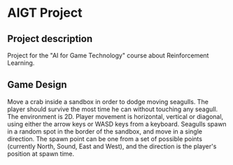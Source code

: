 # AIGT Project

## Project description

Project for the "AI for Game Technology" course about Reinforcement Learning.

## Game Design

Move a crab inside a sandbox in order to dodge moving seagulls. The player should survive
the most time he can without touching any seagull.
The environment is 2D. Player movement is horizontal, vertical or diagonal, using either the
arrow keys or WASD keys from a keyboard.
Seagulls spawn in a random spot in the border of the sandbox, and move in a single
direction. The spawn point can be one from a set of possible points (currently North, Sound,
East and West), and the direction is the player's position at spawn time.
